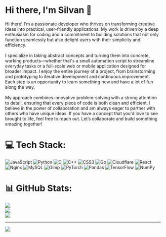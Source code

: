 # Hi there, I'm Silvan 👋
Hi there! I'm a passionate developer who thrives on transforming creative ideas into practical, user-friendly applications. My work is driven by a deep enthusiasm for coding and a commitment to building solutions that not only function seamlessly but also delight users with their simplicity and efficiency.<br><br>I specialize in taking abstract concepts and turning them into concrete, working products—whether that's a small automation script to streamline everyday tasks or a full-scale web or mobile application designed for broader impact. I enjoy the entire journey of a project, from brainstorming and prototyping to iterative development and continuous improvement. Each step is an opportunity to learn something new and have a lot of fun along the way.<br><br>My approach combines innovative problem-solving with a strong attention to detail, ensuring that every piece of code is both clean and efficient. I believe in the power of collaboration and am always eager to partner with others who have unique ideas. If you have a concept that you'd love to see brought to life, feel free to reach out. Let’s collaborate and build something amazing together!


# 💻 Tech Stack:
![JavaScript](https://img.shields.io/badge/javascript-%23323330.svg?style=for-the-badge&logo=javascript&logoColor=%23F7DF1E) ![Python](https://img.shields.io/badge/python-3670A0?style=for-the-badge&logo=python&logoColor=ffdd54) ![C](https://img.shields.io/badge/c-%2300599C.svg?style=for-the-badge&logo=c&logoColor=white) ![C++](https://img.shields.io/badge/c++-%2300599C.svg?style=for-the-badge&logo=c%2B%2B&logoColor=white) ![CSS3](https://img.shields.io/badge/css3-%231572B6.svg?style=for-the-badge&logo=css3&logoColor=white) ![Go](https://img.shields.io/badge/go-%2300ADD8.svg?style=for-the-badge&logo=go&logoColor=white) ![Cloudflare](https://img.shields.io/badge/Cloudflare-F38020?style=for-the-badge&logo=Cloudflare&logoColor=white) ![React](https://img.shields.io/badge/react-%2320232a.svg?style=for-the-badge&logo=react&logoColor=%2361DAFB) ![Nginx](https://img.shields.io/badge/nginx-%23009639.svg?style=for-the-badge&logo=nginx&logoColor=white) ![MySQL](https://img.shields.io/badge/mysql-4479A1.svg?style=for-the-badge&logo=mysql&logoColor=white) ![Gimp](https://img.shields.io/badge/Gimp-657D8B?style=for-the-badge&logo=gimp&logoColor=FFFFFF) ![PyTorch](https://img.shields.io/badge/PyTorch-%23EE4C2C.svg?style=for-the-badge&logo=PyTorch&logoColor=white) ![Pandas](https://img.shields.io/badge/pandas-%23150458.svg?style=for-the-badge&logo=pandas&logoColor=white) ![TensorFlow](https://img.shields.io/badge/TensorFlow-%23FF6F00.svg?style=for-the-badge&logo=TensorFlow&logoColor=white) ![NumPy](https://img.shields.io/badge/numpy-%23013243.svg?style=for-the-badge&logo=numpy&logoColor=white)
# 📊 GitHub Stats:
![](https://github-readme-stats.vercel.app/api?username=SilvanStark10&theme=default&hide_border=false&include_all_commits=false&count_private=false)<br/>
![](https://nirzak-streak-stats.vercel.app/?user=SilvanStark10&theme=default&hide_border=false)<br/>
![](https://github-readme-stats.vercel.app/api/top-langs/?username=SilvanStark10&theme=default&hide_border=false&include_all_commits=false&count_private=false&layout=compact)

---
[![](https://visitcount.itsvg.in/api?id=SilvanStark10&icon=0&color=0)](https://visitcount.itsvg.in)

<!-- Proudly created with GPRM ( https://gprm.itsvg.in ) -->
